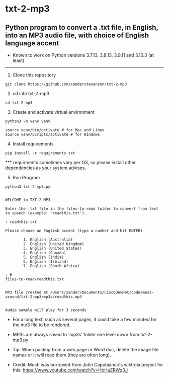# txt-2-mp3

## Python program to convert a .txt file, in English, into an MP3 audio file, with choice of English language accent

* Known to work on Python versions 3.7.13, 3.8.13, 3.9.11 and 3.10.3 (at least)

------


1. Clone this repository
```
git clone https://github.com/xanderstevenson/txt-2-mp3
```


2. cd into txt-2-mp3
```
cd txt-2-mp3
```


3. Create and activate virtual environment
```
python3 -m venv venv

source venv/bin/activate # for Mac and Linux
source venv/Scripts/activate # for Windows
```


4. Install requirements
```
pip install -r requirements.txt
```
*** requirments sometimes vary per OS, so please install other dependencies as your system advises.



5. Run Program
```
python3 txt-2-mp3.py 


WELCOME to TXT-2-MP3

Enter the .txt file in the files-to-read folder to convert from text to speech (example: 'readthis.txt').

: readthis.txt

Please choose an English accent (type a number and hit ENTER)

        1. English (Australia)
        2. English (United Kingdom)
        3. English (United States)
        4. English (Canada)
        5. English (India)
        6. English (Ireland)
        7. English (South Africa)

: 6
files-to-read/readthis.txt


MP3 file created at /Users/xander/Documents/CiscoDevNet/code/mess-around/txt-2-mp3/mp3s/readthis.mp3


Audio sample will play for 3 seconds
```

* For a long text, such as several pages, it could take a few minuted for the mp3 file to be rendered.

- MP3s are always saved to 'mp3s' folder one level down from txt-2-mp3.py

- Tip: When pasting from a web page or Word doc, delete the image file names or it will read them (they are often long).


- Credit: Much was borrowed from John Capobianco's wiktrola project for this: https://www.youtube.com/watch?v=HbHaZRWq3_I
